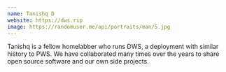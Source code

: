 ```yaml
---
name: Tanishq D
website: https://dws.rip 
image: https://randomuser.me/api/portraits/man/5.jpg
---
```


Tanishq is a fellow homelabber who runs DWS, a deployment with similar history to PWS. We have collaborated many times over the years to share open source software and our own side projects. 

